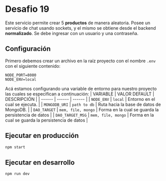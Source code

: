 # Desafio 19
Este servicio permite crear 5 **productos** de manera aleatoria. Posee un servicio de chat usando sockets, y el mismo se obtiene desde el backend **normalizado**. Se debe ingresar con un usuario y una contraseña.

## Configuración
Primero debemos crear un archivo en la raíz proyecto con el nombre `.env` con el siguiente contenido:
```
NODE_PORT=8080
NODE_ENV=local
```
Acá estamos configurando una variable de entorno para nuestro proyecto las cuales se especifican a continuación:
| VARIABLE | VALOR DEFAULT | DESCRIPCIÓN |
| ------ | ------ | ------ |
| `NODE_ENV` | `local` | Entorno en el cual se ejecuta. |
| `MONGODB_URI` | `path to db` | Ruta hacia la base de datos de MongoDB. |
| `DAO_TARGET` | `mem, file, mongo` | Forma en la cual se guarda la persistencia de datos |
| `DAO_TARGET_MSG` | `mem, file, mongo` | Forma en la cual se guarda la persistencia de datos |


## Ejecutar en producción
```sh
npm start
```

## Ejecutar en desarrollo
```sh
npm run dev
```
